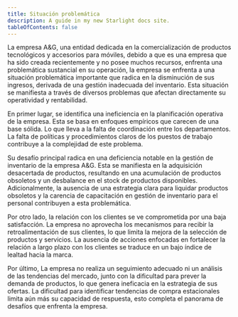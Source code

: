 ```yaml
---
title: Situación problemática
description: A guide in my new Starlight docs site.
tableOfContents: false
---
```


La empresa A&G, una entidad dedicada en la comercialización de productos tecnológicos y accesorios para móviles, debido a que es una empresa que ha sido creada recientemente y no posee muchos recursos, enfrenta una problemática sustancial en su operación, la empresa se enfrenta a una situación problemática importante que radica en la disminución de sus ingresos, derivada de una gestión inadecuada del inventario. Esta situación se manifiesta a través de diversos problemas que afectan directamente su operatividad y rentabilidad.

En primer lugar, se identifica una ineficiencia en la planificación operativa de la empresa. Esta se basa en enfoques empíricos que carecen de una base sólida. Lo que lleva a la falta de coordinación entre los departamentos. La falta de políticas y procedimientos claros de los puestos de trabajo contribuye a la complejidad de este problema.

Su desafío principal radica en una deficiencia notable en la gestión de inventario de la empresa A&G. Esta se manifiesta en la adquisición desacertada de productos, resultando en una acumulación de productos obsoletos y un desbalance en el stock de productos disponibles. Adicionalmente, la ausencia de una estrategia clara para liquidar productos obsoletos y la carencia de capacitación en gestión de inventario para el personal contribuyen a esta problemática.

Por otro lado, la relación con los clientes se ve comprometida por una baja satisfacción. La empresa no aprovecha los mecanismos para recibir la retroalimentación de sus clientes, lo que limita la mejora de la selección de productos y servicios. La ausencia de acciones enfocadas en fortalecer la relación a largo plazo con los clientes se traduce en un bajo índice de lealtad hacia la marca.

Por último, La empresa no realiza un seguimiento adecuado ni un análisis de las tendencias del mercado, junto con la dificultad para prever la demanda de productos, lo que genera ineficacia en la estrategia de sus ofertas. La dificultad para identificar tendencias de compra estacionales limita aún más su capacidad de respuesta, esto completa el panorama de desafíos que enfrenta la empresa.

